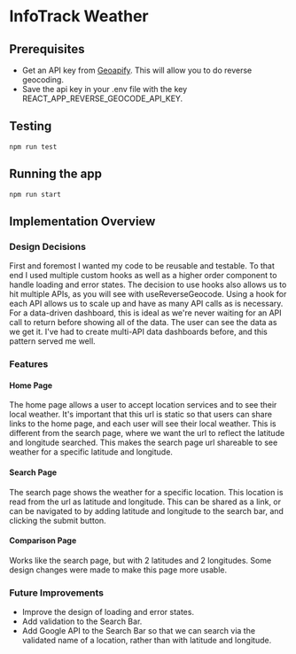 # InfoTrack Weather

## Prerequisites

- Get an API key from [Geoapify](https://www.geoapify.com/reverse-geocoding-api/). This will allow you to do reverse geocoding.
- Save the api key in your .env file with the key REACT_APP_REVERSE_GEOCODE_API_KEY.

## Testing

`npm run test`

## Running the app

`npm run start`

## Implementation Overview

### Design Decisions

First and foremost I wanted my code to be reusable and testable. To that end I used multiple custom hooks as well as a higher order component to handle loading and error states. The decision to use hooks also allows us to hit multiple APIs, as you will see with useReverseGeocode. Using a hook for each API allows us to scale up and have as many API calls as is necessary. For a data-driven dashboard, this is ideal as we're never waiting for an API call to return before showing all of the data. The user can see the data as we get it. I've had to create multi-API data dashboards before, and this pattern served me well.

### Features

#### Home Page

The home page allows a user to accept location services and to see their local weather. It's important that this url is static so that users can share links to the home page, and each user will see their local weather. This is different from the search page, where we want the url to reflect the latitude and longitude searched. This makes the search page url shareable to see weather for a specific latitude and longitude.

#### Search Page

The search page shows the weather for a specific location. This location is read from the url as latitude and longitude. This can be shared as a link, or can be navigated to by adding latitude and longitude to the search bar, and clicking the submit button.

#### Comparison Page

Works like the search page, but with 2 latitudes and 2 longitudes. Some design changes were made to make this page more usable.

### Future Improvements

- Improve the design of loading and error states.
- Add validation to the Search Bar.
- Add Google API to the Search Bar so that we can search via the validated name of a location, rather than with latitude and longitude.
